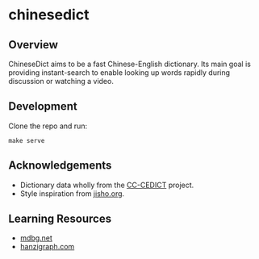 # chinesedict

## Overview

ChineseDict aims to be a fast Chinese-English dictionary. Its main goal is providing instant-search to enable looking up words rapidly during discussion or watching a video.

## Development

Clone the repo and run:

```
make serve
```

## Acknowledgements

- Dictionary data wholly from the [CC-CEDICT](https://cc-cedict.org/) project.
- Style inspiration from [jisho.org](https://jisho.org).

## Learning Resources

- [mdbg.net](https://www.mdbg.net/)
- [hanzigraph.com](https://hanzigraph.com/)
